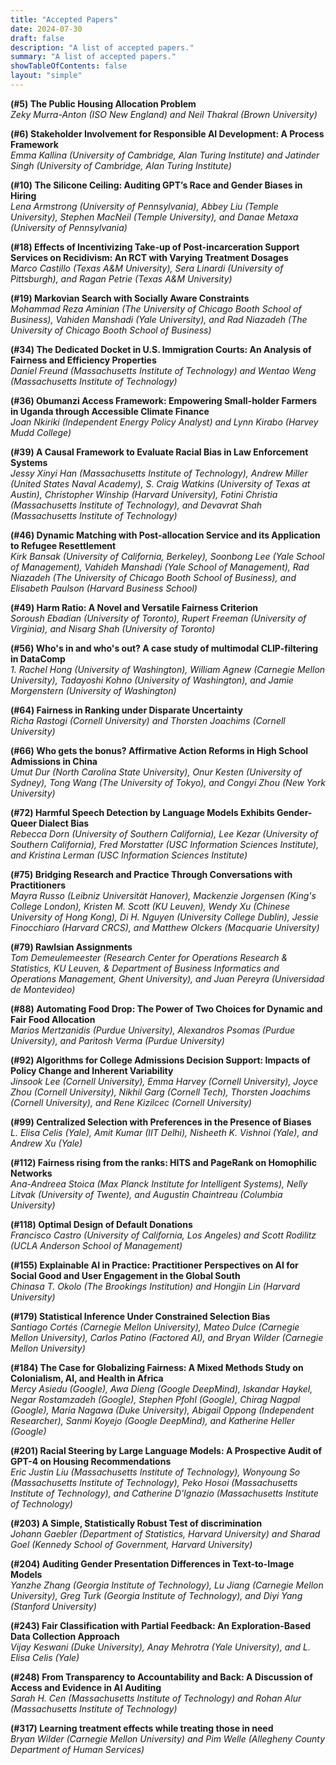 ```yaml
---
title: "Accepted Papers"
date: 2024-07-30
draft: false
description: "A list of accepted papers."
summary: "A list of accepted papers."
showTableOfContents: false
layout: "simple"
---
```

**(#5) The Public Housing Allocation Problem**  
*Zeky Murra-Anton (ISO New England) and Neil Thakral (Brown University)*

**(#6) Stakeholder Involvement for Responsible AI Development: A Process Framework**  
*Emma Kallina (University of Cambridge, Alan Turing Institute) and Jatinder Singh (University of Cambridge, Alan Turing Institute)*

**(#10) The Silicone Ceiling: Auditing GPT’s Race and Gender Biases in Hiring**  
*Lena Armstrong (University of Pennsylvania), Abbey Liu (Temple University), Stephen MacNeil (Temple University), and Danae Metaxa (University of Pennsylvania)*

**(#18) Effects of Incentivizing Take-up of Post-incarceration Support Services on Recidivism: An RCT with Varying Treatment Dosages**  
*Marco Castillo (Texas A&M University), Sera Linardi (University of Pittsburgh), and Ragan Petrie (Texas A&M University)*

**(#19) Markovian Search with Socially Aware Constraints**  
*Mohammad Reza Aminian (The University of Chicago Booth School of Business), Vahiden Manshadi (Yale University), and Rad Niazadeh (The University of Chicago Booth School of Business)*

**(#34) The Dedicated Docket in U.S. Immigration Courts: An Analysis of Fairness and Efficiency Properties**  
*Daniel Freund (Massachusetts Institute of Technology) and Wentao Weng (Massachusetts Institute of Technology)*

**(#36) Obumanzi Access Framework: Empowering Small-holder Farmers in Uganda through Accessible Climate Finance**  
*Joan Nkiriki (Independent Energy Policy Analyst) and Lynn Kirabo (Harvey Mudd College)*

**(#39) A Causal Framework to Evaluate Racial Bias in Law Enforcement Systems**  
*Jessy Xinyi Han (Massachusetts Institute of Technology), Andrew Miller (United States Naval Academy), S. Craig Watkins (University of Texas at Austin),  Christopher Winship (Harvard University), Fotini Christia (Massachusetts Institute of Technology), and Devavrat Shah (Massachusetts Institute of Technology)*

**(#46) Dynamic Matching with Post-allocation Service and its Application to Refugee Resettlement**  
*Kirk Bansak (University of California, Berkeley), Soonbong Lee (Yale School of Management), Vahideh Manshadi (Yale School of Management), Rad Niazadeh (The University of Chicago Booth School of Business), and Elisabeth Paulson (Harvard Business School)*

**(#49) Harm Ratio: A Novel and Versatile Fairness Criterion**  
*Soroush Ebadian (University of Toronto), Rupert Freeman (University of Virginia), and Nisarg Shah (University of Toronto)*

**(#56) Who's in and who's out? A case study of multimodal CLIP-filtering in DataComp**  
*1. Rachel Hong (University of Washington), William Agnew (Carnegie Mellon University), Tadayoshi Kohno (University of Washington), and Jamie Morgenstern (University of Washington)*

**(#64) Fairness in Ranking under Disparate Uncertainty**  
*Richa Rastogi (Cornell University) and Thorsten Joachims (Cornell University)*

**(#66) Who gets the bonus? Affirmative Action Reforms in High School Admissions in China**  
*Umut Dur (North Carolina State University), Onur Kesten (University of Sydney), Tong Wang (The University of Tokyo), and Congyi Zhou (New York University)*

**(#72) Harmful Speech Detection by Language Models Exhibits Gender-Queer Dialect Bias**  
*Rebecca Dorn (University of Southern California), Lee Kezar (University of Southern California), Fred Morstatter (USC Information Sciences Institute), and Kristina Lerman (USC Information Sciences Institute)*

**(#75) Bridging Research and Practice Through Conversations with Practitioners**  
*Mayra Russo (Leibniz Universität Hanover), Mackenzie Jorgensen (King's College London), Kristen M. Scott (KU Leuven), Wendy Xu (Chinese University of Hong Kong), Di H. Nguyen (University College Dublin), Jessie Finocchiaro (Harvard CRCS), and Matthew Olckers (Macquarie University)*

**(#79) Rawlsian Assignments**  
*Tom Demeulemeester (Research Center for Operations Research & Statistics, KU Leuven, & Department of Business Informatics and Operations Management, Ghent University), and Juan Pereyra (Universidad de Montevideo)*

**(#88) Automating Food Drop: The Power of Two Choices for Dynamic and Fair Food Allocation**  
*Marios Mertzanidis (Purdue University), Alexandros Psomas (Purdue University), and Paritosh Verma (Purdue University)*

**(#92) Algorithms for College Admissions Decision Support: Impacts of Policy Change and Inherent Variability**  
*Jinsook Lee (Cornell University), Emma Harvey (Cornell University), Joyce Zhou (Cornell University), Nikhil Garg (Cornell Tech), Thorsten Joachims (Cornell University), and Rene Kizilcec (Cornell University)*

**(#99) Centralized Selection with Preferences in the Presence of Biases**  
*L. Elisa Celis (Yale), Amit Kumar (IIT Delhi), Nisheeth K. Vishnoi (Yale), and Andrew Xu (Yale)*

**(#112) Fairness rising from the ranks: HITS and PageRank on Homophilic Networks**  
*Ana-Andreea Stoica (Max Planck Institute for Intelligent Systems), Nelly Litvak (University of Twente), and Augustin Chaintreau (Columbia University)*

**(#118) Optimal Design of Default Donations**  
*Francisco Castro (University of California, Los Angeles) and Scott Rodilitz (UCLA Anderson School of Management)*

**(#155) Explainable AI in Practice: Practitioner Perspectives on AI for Social Good and User Engagement in the Global South**  
*Chinasa T. Okolo (The Brookings Institution) and Hongjin Lin (Harvard University)*

**(#179) Statistical Inference Under Constrained Selection Bias**  
*Santiago Cortés (Carnegie Mellon University), Mateo Dulce (Carnegie Mellon University), Carlos Patino (Factored AI), and Bryan Wilder (Carnegie Mellon University)*

**(#184) The Case for Globalizing Fairness: A Mixed Methods Study on Colonialism, AI, and Health in Africa**  
*Mercy Asiedu (Google), Awa Dieng (Google DeepMind), Iskandar Haykel, Negar Rostamzadeh (Google), Stephen Pfohl (Google), Chirag Nagpal (Google), Maria Nagawa (Duke University), Abigail Oppong (Independent Researcher), Sanmi Koyejo (Google DeepMind), and Katherine Heller (Google)*

**(#201) Racial Steering by Large Language Models: A Prospective Audit of GPT-4 on Housing Recommendations**  
*Eric Justin Liu (Massachusetts Institute of Technology), Wonyoung So (Massachusetts Institute of Technology), Peko Hosoi (Massachusetts Institute of Technology), and Catherine D'Ignazio (Massachusetts Institute of Technology)*

**(#203) A Simple, Statistically Robust Test of discrimination**  
*Johann Gaebler (Department of Statistics, Harvard University) and Sharad Goel (Kennedy School of Government, Harvard University)*

**(#204) Auditing Gender Presentation Differences in Text-to-Image Models**  
*Yanzhe Zhang (Georgia Institute of Technology), Lu Jiang (Carnegie Mellon University), Greg Turk (Georgia Institute of Technology), and Diyi Yang (Stanford University)*

**(#243) Fair Classification with Partial Feedback: An Exploration-Based Data Collection Approach**  
*Vijay Keswani (Duke University), Anay Mehrotra (Yale University), and L. Elisa Celis (Yale)*

**(#248) From Transparency to Accountability and Back: A Discussion of Access and Evidence in AI Auditing**  
*Sarah H. Cen (Massachusetts Institute of Technology) and Rohan Alur (Massachusetts Institute of Technology)*

**(#317) Learning treatment effects while treating those in need**  
*Bryan Wilder (Carnegie Mellon University) and Pim Welle (Allegheny County Department of Human Services)*